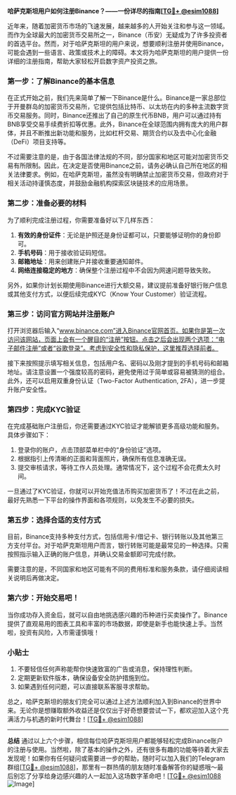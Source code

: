 **哈萨克斯坦用户如何注册Binance？——一份详尽的指南[[TG💪+ @esim1088](https://t.me/s/esim1088)]**

近年来，随着加密货币市场的飞速发展，越来越多的人开始关注和参与这一领域。而作为全球最大的加密货币交易所之一，Binance（币安）无疑成为了许多投资者的首选平台。然而，对于哈萨克斯坦的用户来说，想要顺利注册并使用Binance，可能会遇到一些语言、政策或技术上的障碍。本文将为哈萨克斯坦的用户提供一份详细的注册指南，帮助大家轻松开启数字资产投资之旅。

### **第一步：了解Binance的基本信息**
在正式开始之前，我们先来简单了解一下Binance是什么。Binance是一家总部位于开曼群岛的加密货币交易所，它提供包括比特币、以太坊在内的多种主流数字货币交易服务。同时，Binance还推出了自己的原生代币BNB，用户可以通过持有BNB享受交易手续费折扣等优惠。此外，Binance在全球范围内拥有庞大的用户群体，并且不断推出新功能和服务，比如杠杆交易、期货合约以及去中心化金融（DeFi）项目支持等。

不过需要注意的是，由于各国法律法规的不同，部分国家和地区可能对加密货币交易有所限制。因此，在决定是否使用Binance之前，请务必确认自己所在地区的相关法律要求。例如，在哈萨克斯坦，虽然没有明确禁止加密货币交易，但政府对于相关活动持谨慎态度，并鼓励金融机构探索区块链技术的应用场景。

### **第二步：准备必要的材料**
为了顺利完成注册过程，你需要准备好以下几样东西：
1. **有效的身份证件**：无论是护照还是身份证都可以，只要能够证明你的身份即可。
2. **手机号码**：用于接收验证码短信。
3. **邮箱地址**：用来创建账户并接收重要通知邮件。
4. **网络连接稳定的地方**：确保整个注册过程中不会因为网速问题导致失败。

另外，如果你计划长期使用Binance进行大额交易，建议提前准备好银行账户信息或其他支付方式，以便后续完成KYC（Know Your Customer）验证流程。

### **第三步：访问官方网站并注册账户**
打开浏览器后输入“www.binance.com”进入Binance官网首页。如果你是第一次访问该网站，页面上会有一个醒目的“注册”按钮。点击之后会出现两个选项：“电子邮件注册”或者“谷歌登录”。考虑到安全性和隐私保护，这里推荐选择前者。

接下来按照提示填写相关信息，包括用户名、密码以及刚才提到的手机号码和邮箱地址。请注意设置一个强度较高的密码，避免使用过于简单或容易被猜测的组合。此外，还可以启用双重身份认证（Two-Factor Authentication, 2FA），进一步提升账户安全性。

### **第四步：完成KYC验证**
在完成基础账户注册后，你还需要通过KYC验证才能解锁更多高级功能和服务。具体步骤如下：

1. 登录你的账户，点击顶部菜单栏中的“身份验证”选项。
2. 根据指引上传清晰的正面和背面照片，确保所有信息准确无误。
3. 提交审核请求，等待工作人员处理。通常情况下，这个过程不会花费太久时间。

一旦通过了KYC验证，你就可以开始充值法币购买加密货币了！不过在此之前，最好先熟悉一下平台的操作界面和各项规则，以免发生不必要的损失。

### **第五步：选择合适的支付方式**
目前，Binance支持多种支付方式，包括信用卡/借记卡、银行转账以及其他第三方支付平台。对于哈萨克斯坦用户而言，银行转账可能是最常见的一种选择。只需按照指示输入正确的账户信息，并确认交易金额即可完成付款。

需要注意的是，不同国家和地区可能有不同的费用标准和服务条款，请仔细阅读相关说明后再做决定。

### **第六步：开始交易吧！**
当你成功存入资金后，就可以自由地挑选感兴趣的币种进行买卖操作了。Binance提供了直观易用的图表工具和丰富的市场数据，即使是新手也能快速上手。当然啦，投资有风险，入市需谨慎哦！

### **小贴士**
1. 不要轻信任何声称能帮你快速致富的广告或消息，保持理性判断。
2. 定期更新软件版本，确保设备安全防护措施到位。
3. 如果遇到任何问题，可以直接联系客服寻求帮助。

总之，哈萨克斯坦的朋友们完全可以通过上述方法顺利加入到Binance的世界中来。无论你是想赚取额外收益还是仅仅出于好奇想要尝试一下，都欢迎加入这个充满活力与机遇的新时代舞台！[[TG💪+ @esim1088](https://t.me/s/esim1088)]

---

**总结**
通过以上六个步骤，相信每位哈萨克斯坦用户都能够轻松完成Binance账户的注册与使用。当然啦，除了基本的操作之外，还有很多有趣的功能等待着大家去发现呢！如果你有任何疑问或需要进一步的帮助，随时可以加入我们的Telegram群组[[TG💪+ @esim1088](https://t.me/s/esim1088)]，那里有一群热情的朋友随时准备解答你的疑惑哦～最后别忘了分享给身边感兴趣的人一起加入这场数字革命吧！[[TG💪+ @esim1088](https://t.me/s/esim1088) ![Image](https://i.postimg.cc/4NQfJmqS/Snipaste-2025-05-13-00-14-12.png)]